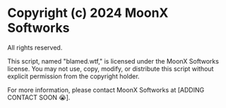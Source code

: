 # Copyright (c) 2024 MoonX Softworks

All rights reserved.

This script, named "blamed.wtf," is licensed under the MoonX Softworks license. You may not use, copy, modify, or distribute this script without explicit permission from the copyright holder.

For more information, please contact MoonX Softworks at [ADDING CONTACT SOON 😭].
